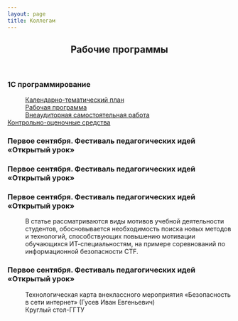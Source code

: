```yaml
---
layout: page
title: Коллегам
---
```

<section>
<header class="major">
	<h2>Рабочие программы</h2>
</header>

<dl>
	<dt><h3>1С программирование</h3></dt>
	<dd>
		<a href="/coll/plan/1c/programmirovanie_1c_ktp.pdf"> Календарно-тематический план</a>
	</dd>
	<dd>
		<a href="/coll/plan/1c/1s_rab_pr.pdf"> Рабочая программа</a>
	</dd>
	<dd>
		<a href="/coll/plan/1c/vsr_1s.pdf"> Внеаудиторная самостоятельная работа</a>
	</dd>
		<a href="/coll/plan/1c/kos_1s.pdf"> Контрольно-оценочные средства</a>
	</dd>
	<dt><h3>Первое сентября. Фестиваль педагогических идей «Открытый урок»</h3></dt>
	<dd>
		<p></p>
	</dd>
	<dt><h3>Первое сентября. Фестиваль педагогических идей «Открытый урок»</h3></dt>
	<dd>
		<p></p>
	</dd>
	<dt><h3>Первое сентября. Фестиваль педагогических идей «Открытый урок»</h3></dt>
	<dd>
		<p>В статье рассматриваются  виды мотивов учебной деятельности студентов, обосновывается  необходимость поиска новых методов и технологий, способствующих  повышению  мотивации обучающихся ИТ-специальностям, на примере соревнований по информационной безопасности CTF.</p>
	</dd>
	<dt><h3>Первое сентября. Фестиваль педагогических идей «Открытый урок»</h3></dt>
	<dd>
		<p>
			Технологическая карта внеклассного мероприятия «Безопасность в сети интернет» (Гусев Иван Евгеньевич)<br>
			Круглый стол-ГГТУ
		</p>
	</dd>
</dl>
</section>